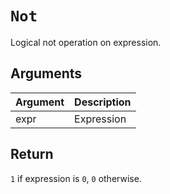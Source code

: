 # `Not`

Logical not operation on expression.

## Arguments

| Argument | Description |
| -------- | ----------- |
| expr     | Expression  |

## Return

`1` if expression is `0`, `0` otherwise.

